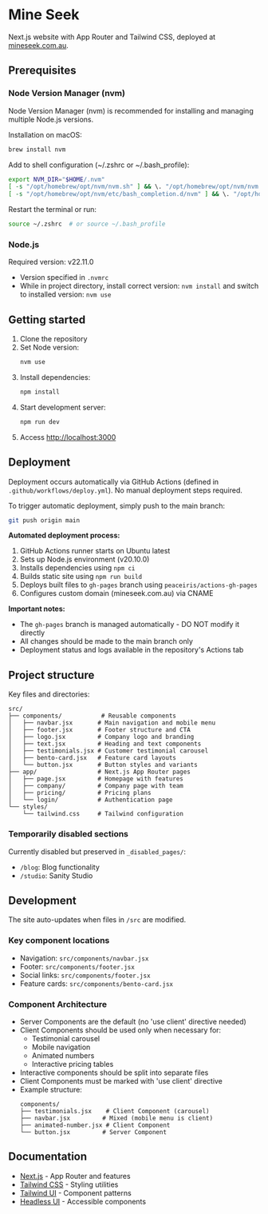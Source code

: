 # Mine Seek

Next.js website with App Router and Tailwind CSS, deployed at [mineseek.com.au](https://mineseek.com.au).

## Prerequisites

### Node Version Manager (nvm)
Node Version Manager (nvm) is recommended for installing and managing multiple Node.js versions.

Installation on macOS:
```bash
brew install nvm
```

Add to shell configuration (~/.zshrc or ~/.bash_profile):
```bash
export NVM_DIR="$HOME/.nvm"
[ -s "/opt/homebrew/opt/nvm/nvm.sh" ] && \. "/opt/homebrew/opt/nvm/nvm.sh"
[ -s "/opt/homebrew/opt/nvm/etc/bash_completion.d/nvm" ] && \. "/opt/homebrew/opt/nvm/etc/bash_completion.d/nvm"
```

Restart the terminal or run:
```bash
source ~/.zshrc  # or source ~/.bash_profile
```

### Node.js
Required version: v22.11.0
- Version specified in `.nvmrc`
- While in project directory, install correct version: `nvm install` and switch to installed version: `nvm use`

## Getting started

1. Clone the repository
2. Set Node version:
   ```bash
   nvm use
   ```
3. Install dependencies:
   ```bash
   npm install
   ```
4. Start development server:
   ```bash
   npm run dev
   ```
5. Access [http://localhost:3000](http://localhost:3000)

## Deployment

Deployment occurs automatically via GitHub Actions (defined in `.github/workflows/deploy.yml`). No manual deployment steps required.

To trigger automatic deployment, simply push to the main branch:
```bash
git push origin main
```

**Automated deployment process:**
1. GitHub Actions runner starts on Ubuntu latest
2. Sets up Node.js environment (v20.10.0)
3. Installs dependencies using `npm ci`
4. Builds static site using `npm run build`
5. Deploys built files to `gh-pages` branch using `peaceiris/actions-gh-pages`
6. Configures custom domain (mineseek.com.au) via CNAME

**Important notes:**
- The `gh-pages` branch is managed automatically - DO NOT modify it directly
- All changes should be made to the main branch only
- Deployment status and logs available in the repository's Actions tab

## Project structure

Key files and directories:

```
src/
├── components/           # Reusable components
│   ├── navbar.jsx       # Main navigation and mobile menu
│   ├── footer.jsx       # Footer structure and CTA
│   ├── logo.jsx         # Company logo and branding
│   ├── text.jsx         # Heading and text components
│   ├── testimonials.jsx # Customer testimonial carousel
│   ├── bento-card.jsx   # Feature card layouts
│   └── button.jsx       # Button styles and variants
├── app/                 # Next.js App Router pages
│   ├── page.jsx         # Homepage with features
│   ├── company/         # Company page with team
│   ├── pricing/         # Pricing plans
│   └── login/           # Authentication page
└── styles/
    └── tailwind.css     # Tailwind configuration
```

### Temporarily disabled sections
Currently disabled but preserved in `_disabled_pages/`:
- `/blog`: Blog functionality
- `/studio`: Sanity Studio

## Development

The site auto-updates when files in `/src` are modified.

### Key component locations
- Navigation: `src/components/navbar.jsx`
- Footer: `src/components/footer.jsx`
- Social links: `src/components/footer.jsx`
- Feature cards: `src/components/bento-card.jsx`

### Component Architecture
- Server Components are the default (no 'use client' directive needed)
- Client Components should be used only when necessary for:
  - Testimonial carousel
  - Mobile navigation
  - Animated numbers
  - Interactive pricing tables
- Interactive components should be split into separate files
- Client Components must be marked with 'use client' directive
- Example structure:
  ```
  components/
  ├── testimonials.jsx    # Client Component (carousel)
  ├── navbar.jsx         # Mixed (mobile menu is client)
  ├── animated-number.jsx # Client Component
  └── button.jsx         # Server Component
  ```

## Documentation

- [Next.js](https://nextjs.org/docs) - App Router and features
- [Tailwind CSS](https://tailwindcss.com/docs) - Styling utilities
- [Tailwind UI](https://tailwindui.com) - Component patterns
- [Headless UI](https://headlessui.dev) - Accessible components
